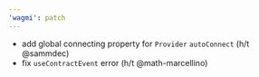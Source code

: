 ```yaml
---
'wagmi': patch
---
```


- add global connecting property for `Provider` `autoConnect` (h/t @sammdec)
- fix `useContractEvent` error (h/t @math-marcellino)
